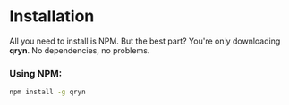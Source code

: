 # Installation

All you need to install is NPM. But the best part? You're only downloading **qryn**. No dependencies, no problems.

### Using NPM: 

``` bash
npm install -g qryn
```
